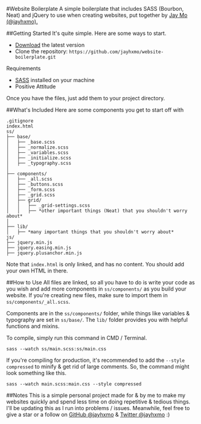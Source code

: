 #Website Boilerplate
A simple boilerplate that includes SASS (Bourbon, Neat) and jQuery to use when creating websites, put together by <a href="https://github.com/jayhxmo">Jay Mo (@jayhxmo).</a>


##Getting Started
It's quite simple. Here are some ways to start.
* [Download](https://github.com/jayhxmo/boilerplate/archive/master.zip) the latest version
* Clone the repository: `https://github.com/jayhxmo/website-boilerplate.git`

Requirements
* [SASS](http://sass-lang.com/) installed on your machine
* Positive Attitude

Once you have the files, just add them to your project directory.

##What's Included
Here are some components you get to start off with
```
.gitignore
index.html
ss/
├── base/
│	├── _base.scss
│	├── _normalize.scss
│	├── _variables.scss
│	├── _initialize.scss
│	├── _typography.scss
│
├── components/
│	├── _all.scss
│	├── _buttons.scss
│	├── _form.scss
│	├── _grid.scss
│	├── grid/
│	│	├── _grid-settings.scss
│	│	├── *other important things (Neat) that you shouldn't worry about*
│
├── lib/
│	├── *many important things that you shouldn't worry about*
js/
├── jquery.min.js
├── jquery.easing.min.js
├── jquery.plusanchor.min.js
```
Note that `index.html` is only linked, and has no content. You should add your own HTML in there.

##How to Use
All files are linked, so all you have to do is write your code as you wish and add more components in `ss/components/` as you build your website. If you're creating new files, make sure to import them in `ss/components/_all.scss`.

Components are in the `ss/components/` folder, while things like variables & typography are set in `ss/base/`. The `lib/` folder provides you with helpful functions and mixins.

To compile, simply run this command in CMD / Terminal.
```
sass --watch ss/main.scss:ss/main.css
```
If you're compiling for production, it's recommended to add the `--style compressed` to minify & get rid of large comments. So, the command might look something like this.

```
sass --watch main.scss:main.css --style compressed
```

##Notes
This is a simple personal project made for & by me to make my websites quickly and spend less time on doing repetitive & tedious things. I'll be updating this as I run into problems / issues. Meanwhile, feel free to give a star or a follow on [GitHub @jayhxmo](https://github.com/jayhxmo) & [Twitter @jayhxmo](https://twitter.com/jayhxmo) :)